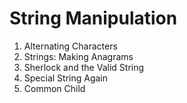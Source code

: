 # String Manipulation

1. Alternating Characters
1. Strings: Making Anagrams
1. Sherlock and the Valid String
1. Special String Again
1. Common Child

